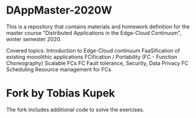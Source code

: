 # DAppMaster-2020W

This is a repository that contains materials and homework definition for the master course "Distributed Applications in the Edge-Cloud Continuum", winter semester 2020.

Covered topics:
Introduction to Edge-Cloud continuum
FaaSification of existing monolithic applications
FCification / Portability (FC - Function Choreography)
Scalable FCs
FC Fault tolerance, Security, Data Privacy
FC Scheduling 
Resource management for FCs

# Fork by Tobias Kupek

The fork includes additional code to solve the exercises.
